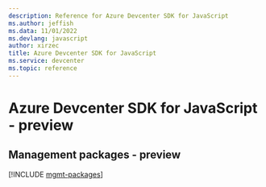```yaml
---
description: Reference for Azure Devcenter SDK for JavaScript
ms.author: jeffish
ms.data: 11/01/2022
ms.devlang: javascript
author: xirzec
title: Azure Devcenter SDK for JavaScript
ms.service: devcenter
ms.topic: reference
---
```

# Azure Devcenter SDK for JavaScript - preview

## Management packages - preview
[!INCLUDE [mgmt-packages](devcenter-mgmt-index.md)]